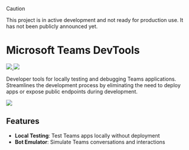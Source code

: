 > [!CAUTION]
> This project is in active development and not ready for production use. It has not been publicly announced yet.

# Microsoft Teams DevTools

<p>
    <a href="https://pypi.org/project/microsoft-teams-devtools" target="_blank">
        <img src="https://img.shields.io/pypi/v/microsoft-teams-devtools" />
    </a>
    <a href="https://pypi.org/project/microsoft-teams-devtools" target="_blank">
        <img src="https://img.shields.io/pypi/dw/microsoft-teams-devtools" />
    </a>
</p>

Developer tools for locally testing and debugging Teams applications. Streamlines the development process by eliminating the need to deploy apps or expose public endpoints during development.

<a href="https://microsoft.github.io/teams-ai" target="_blank">
    <img src="https://img.shields.io/badge/📖 Getting Started-blue?style=for-the-badge" />
</a>

## Features

- **Local Testing**: Test Teams apps locally without deployment
- **Bot Emulator**: Simulate Teams conversations and interactions
